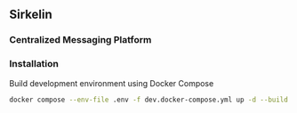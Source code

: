 ## Sirkelin

### Centralized Messaging Platform

### Installation
Build development environment using Docker Compose

```bash
docker compose --env-file .env -f dev.docker-compose.yml up -d --build --force-recreate
```